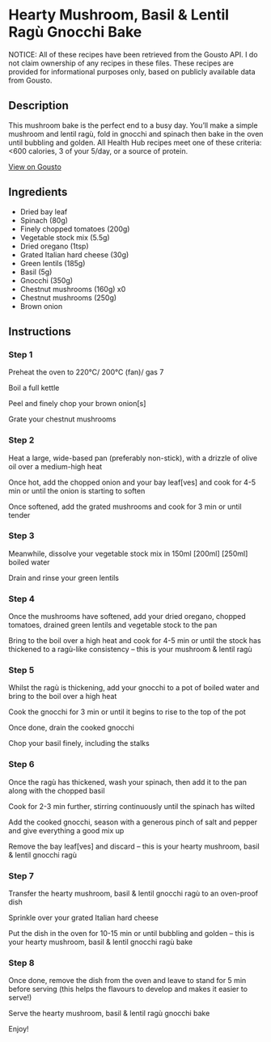 # Hearty Mushroom, Basil & Lentil Ragù Gnocchi Bake

NOTICE: All of these recipes have been retrieved from the Gousto API. I do not claim ownership of any recipes in these files. These recipes are provided for informational purposes only, based on publicly available data from Gousto.

## Description

This mushroom bake is the perfect end to a busy day. You’ll make a simple mushroom and lentil ragù, fold in gnocchi and spinach then bake in the oven until bubbling and golden. All Health Hub recipes meet one of these criteria: <600 calories, 3 of your 5/day, or a source of protein.

[View on Gousto](https://www.gousto.co.uk/recipes/cookbook/hearty-mushroom-basil-lentil-ragu-gnocchi-bake)

## Ingredients

- Dried bay leaf
- Spinach (80g)
- Finely chopped tomatoes (200g)
- Vegetable stock mix (5.5g)
- Dried oregano (1tsp)
- Grated Italian hard cheese (30g)
- Green lentils (185g)
- Basil (5g)
- Gnocchi (350g)
- Chestnut mushrooms (160g) x0
- Chestnut mushrooms (250g)
- Brown onion

## Instructions


### Step 1

Preheat the oven to 220°C/ 200°C (fan)/ gas 7

Boil a full kettle

Peel and finely chop your brown onion[s]

Grate your chestnut mushrooms


### Step 2

Heat a large, wide-based pan (preferably non-stick), with a drizzle of olive oil over a medium-high heat

Once hot, add the chopped onion and your bay leaf[ves] and cook for 4-5 min or until the onion is starting to soften

Once softened, add the grated mushrooms and cook for 3 min or until tender


### Step 3

Meanwhile, dissolve your vegetable stock mix in 150ml <span class="text-purple">[200ml]</span> <span class="text-danger">[250ml]</span> boiled water

Drain and rinse your green lentils


### Step 4

Once the mushrooms have softened, add your dried oregano, chopped tomatoes, drained green lentils and vegetable stock to the pan

Bring to the boil over a high heat and cook for 4-5 min or until the stock has thickened to a ragù-like consistency – this is your mushroom & lentil ragù


### Step 5

Whilst the ragù is thickening, add your gnocchi to a pot of boiled water and bring to the boil over a high heat

Cook the gnocchi for 3 min or until it begins to rise to the top of the pot

Once done, drain the cooked gnocchi

Chop your basil finely, including the stalks


### Step 6

Once the ragù has thickened, wash your spinach, then add it to the pan along with the chopped basil

Cook for 2-3 min further, stirring continuously until the spinach has wilted

Add the cooked gnocchi, season with a generous pinch of salt and pepper and give everything a good mix up

Remove the bay leaf[ves] and discard – this is your hearty mushroom, basil & lentil gnocchi ragù


### Step 7

Transfer the hearty mushroom, basil & lentil gnocchi ragù to an oven-proof dish

Sprinkle over your grated Italian hard cheese

Put the dish in the oven for 10-15 min or until bubbling and golden – this is your hearty mushroom, basil & lentil gnocchi ragù bake

### Step 8

Once done, remove the dish from the oven and leave to stand for 5 min before serving (this helps the flavours to develop and makes it easier to serve!)

Serve the hearty mushroom, basil & lentil ragù gnocchi bake

Enjoy!

